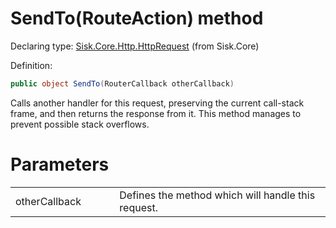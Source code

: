 <!--

Copyrights 2023 Sisk Framework - CypherPotato
Published under MIT license

!!! DO NOT EDIT THIS FILE !!!
This file was generated by a tool in the Sisk package. To edit the information in this documentation,
edit the XML documentation present in the Sisk source code.

-->


# SendTo(RouteAction) method

Declaring type: [Sisk.Core.Http.HttpRequest](/spec/Sisk.Core.Http.HttpRequest.md) (from Sisk.Core)


Definition:

```cs
public object SendTo(RouterCallback otherCallback)
```

Calls another handler for this request, preserving the current call-stack frame, and then returns the response from it. This method manages to prevent possible stack overflows.


# Parameters

<table>
    <tbody>
<tr>
    <td width="33%">otherCallback</td>
    <td>Defines the  method which will handle this request.</td>
</tr>
    </tbody>
</table>
